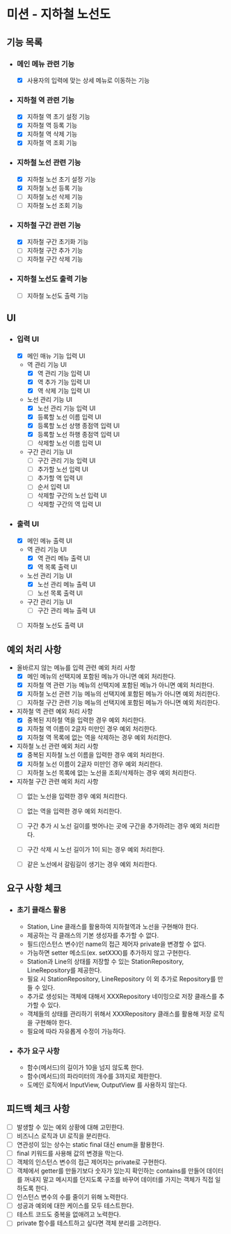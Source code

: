 # 미션 - 지하철 노선도

## 기능 목록

- ### 메인 메뉴 관련 기능
    - [x] 사용자의 입력에 맞는 상세 메뉴로 이동하는 기능 

- ### 지하철 역 관련 기능
    - [x] 지하철 역 초기 설정 기능
    - [x] 지하철 역 등록 기능
    - [x] 지하철 역 삭제 기능
    - [x] 지하철 역 조회 기능

- ### 지하철 노선 관련 기능
    - [x] 지하철 노선 초기 설정 기능
    - [x] 지하철 노선 등록 기능
    - [ ] 지하철 노선 삭제 기능
    - [ ] 지하철 노선 조회 기능

- ### 지하철 구간 관련 기능
    - [x] 지하철 구간 초기화 기능
    - [ ] 지하철 구간 추가 기능
    - [ ] 지하철 구간 삭제 기능

- ### 지하철 노선도 출력 기능
    - [ ] 지하철 노선도 출력 기능


## UI

- ### 입력 UI
    - [x] 메인 매뉴 기능 입력 UI
    - 역 관리 기능 UI
      - [x] 역 관리 기능 입력 UI
      - [x] 역 추가 기능 입력 UI
      - [x] 역 삭제 기능 입력 UI
    - 노선 관리 기능 UI
      - [x] 노선 관리 기능 입력 UI
      - [x] 등록할 노선 이름 입력 UI
      - [x] 등록할 노선 상행 종점역 입력 UI
      - [x] 등록할 노선 하행 종점역 입력 UI
      - [ ] 삭제할 노선 이름 입력 UI
    - 구간 관리 기능 UI
      - [ ] 구간 관리 기능 입력 UI
      - [ ] 추가할 노선 입력 UI
      - [ ] 추가할 역 입력 UI
      - [ ] 순서 입력 UI
      - [ ] 삭제할 구간의 노선 입력 UI
      - [ ] 삭제할 구간의 역 입력 UI

- ### 출력 UI
    - [x] 메인 메뉴 출력 UI
    - 역 관리 기능 UI
      - [x] 역 관리 메뉴 출력 UI
      - [x] 역 목록 출력 UI
    - 노선 관리 기능 UI
      - [x] 노선 관리 메뉴 출력 UI
      - [ ] 노선 목록 출력 UI
    - 구간 관리 기능 UI
      - [ ] 구간 관리 메뉴 출력 UI
    - [ ] 지하철 노선도 출력 UI


## 예외 처리 사항

- 올바르지 않는 메뉴를 입력 관련 예외 처리 사항
    - [x] 메인 메뉴의 선택지에 포함된 메뉴가 아니면 예외 처리한다.
    - [x] 지하철 역 관련 기능 메뉴의 선택지에 포함된 메뉴가 아니면 예외 처리한다.
    - [x] 지하철 노선 관련 기능 메뉴의 선택지에 포함된 메뉴가 아니면 예외 처리한다.
    - [ ] 지하철 구간 관련 기능 메뉴의 선택지에 포함된 메뉴가 아니면 예외 처리한다.

- 지하철 역 관련 예외 처리 사항
    - [x] 중복된 지하철 역을 입력한 경우 예외 처리한다.
    - [x] 지하철 역 이름이 2글자 미만인 경우 예외 처리한다.
    - [x] 지하철 역 목록에 없는 역을 삭제하는 경우 예외 처리한다.

- 지하철 노선 관련 예외 처리 사항
    - [x] 중복된 지하철 노선 이름을 입력한 경우 예외 처리한다.
    - [x] 지하철 노선 이름이 2글자 미만인 경우 예외 처리한다.
    - [ ] 지하철 노선 목록에 없는 노선을 조회/삭제하는 경우 예외 처리한다.

- 지하철 구간 관련 예외 처리 사항
    - [ ] 없는 노선을 입력한 경우 예외 처리한다.
    - [ ] 없는 역을 입력한 경우 예외 처리한다.
    - [ ] 구간 추가 시 노선 길이를 벗어나는 곳에 구간을 추가하려는 경우 예외 처리한다.
    - [ ] 구간 삭제 시 노선 길이가 1이 되는 경우 예외 처리한다.
    - [ ] 같은 노선에서 갈림길이 생기는 경우 예외 처리한다.


## 요구 사항 체크

  - ### 초기 클래스 활용
    - Station, Line 클래스를 활용하여 지하철역과 노선을 구현해야 한다.
    - 제공하는 각 클래스의 기본 생성자를 추가할 수 없다.
    - 필드(인스턴스 변수)인 name의 접근 제어자 private을 변경할 수 없다.
    - 가능하면 setter 메소드(ex. setXXX)를 추가하지 않고 구현한다.
    - Station과 Line의 상태를 저장할 수 있는 StationRepository, LineRepository를 제공한다.
    - 필요 시 StationRepository, LineRepository 이 외 추가로 Repository를 만들 수 있다.
    - 추가로 생성되는 객체에 대해서 XXXRepository 네이밍으로 저장 클래스를 추가할 수 있다.
    - 객체들의 상태를 관리하기 위해서 XXXRepository 클래스를 활용해 저장 로직을 구현해야 한다.
    - 필요에 따라 자유롭게 수정이 가능하다.

- ### 추가 요구 사항
    - 함수(메서드)의 길이가 10을 넘지 않도록 한다.
    - 함수(메서드)의 파라미터의 개수를 3까지로 제한한다.
    - 도메인 로직에서 InputView, OutputView 를 사용하지 않는다.


## 피드백 체크 사항
- [ ] 발생할 수 있는 예외 상황에 대해 고민한다.
- [ ] 비즈니스 로직과 UI 로직을 분리한다.
- [ ] 연관성이 있는 상수는 static final 대신 enum을 활용한다.
- [ ] final 키워드를 사용해 값의 변경을 막는다.
- [ ] 객체의 인스턴스 변수의 접근 제어자는 private로 구현한다.
- [ ] 객체에서 getter를 만들기보다 숫자가 있는지 확인하는 contains를 만들어 데이터를 꺼내지 말고 메시지를 던지도록 구조를 바꾸어 데이터를 가지는 객체가 직접 일하도록 한다.
- [ ] 인스턴스 변수의 수를 줄이기 위해 노력한다.
- [ ] 성공과 예외에 대한 케이스를 모두 테스트한다.
- [ ] 테스트 코드도 중복을 없애려고 노력한다.
- [ ] private 함수를 테스트하고 싶다면 객체 분리를 고려한다.
